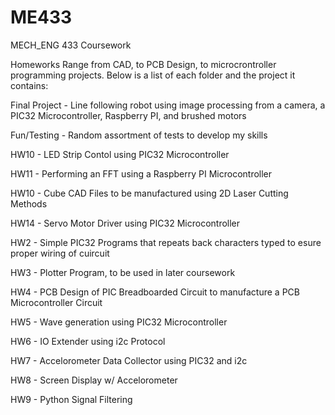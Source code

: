 # ME433
MECH_ENG 433 Coursework

Homeworks Range from CAD, to PCB Design, to microcrontroller programming projects. Below is a list of each folder and the project it contains:

Final Project - Line following robot using image processing from a camera, a PIC32 Microcontroller, Raspberry PI, and brushed motors

Fun/Testing - Random assortment of tests to develop my skills

HW10 - LED Strip Contol using PIC32 Microcontroller

HW11 - Performing an FFT using a Raspberry PI Microcontroller

HW10 - Cube CAD Files to be manufactured using 2D Laser Cutting Methods

HW14 - Servo Motor Driver using PIC32 Microcontroller

HW2 - Simple PIC32 Programs that repeats back characters typed to esure proper wiring of cuircuit

HW3 - Plotter Program, to be used in later coursework

HW4 - PCB Design of PIC Breadboarded Circuit to manufacture a PCB Microcontroller Circuit

HW5 - Wave generation using PIC32 Microcontroller

HW6 - IO Extender using i2c Protocol

HW7 - Accelorometer Data Collector using PIC32 and i2c

HW8 - Screen Display w/ Accelorometer

HW9 - Python Signal Filtering
